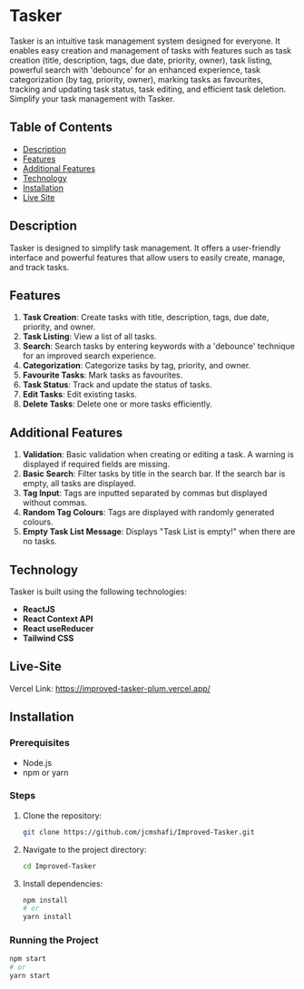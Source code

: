 # Tasker

Tasker is an intuitive task management system designed for everyone. It enables easy creation and management of tasks with features such as task creation (title, description, tags, due date, priority, owner), task listing, powerful search with 'debounce' for an enhanced experience, task categorization (by tag, priority, owner), marking tasks as favourites, tracking and updating task status, task editing, and efficient task deletion. Simplify your task management with Tasker.

## Table of Contents
- [Description](#description)
- [Features](#features)
- [Additional Features](#additional-features)
- [Technology](#technology)
- [Installation](#installation)
- [Live Site](#live-site)

## Description

Tasker is designed to simplify task management. It offers a user-friendly interface and powerful features that allow users to easily create, manage, and track tasks.

## Features
1. **Task Creation**: Create tasks with title, description, tags, due date, priority, and owner.
2. **Task Listing**: View a list of all tasks.
3. **Search**: Search tasks by entering keywords with a 'debounce' technique for an improved search experience.
4. **Categorization**: Categorize tasks by tag, priority, and owner.
5. **Favourite Tasks**: Mark tasks as favourites.
6. **Task Status**: Track and update the status of tasks.
7. **Edit Tasks**: Edit existing tasks.
8. **Delete Tasks**: Delete one or more tasks efficiently.

## Additional Features
1. **Validation**: Basic validation when creating or editing a task. A warning is displayed if required fields are missing.
2. **Basic Search**: Filter tasks by title in the search bar. If the search bar is empty, all tasks are displayed.
3. **Tag Input**: Tags are inputted separated by commas but displayed without commas.
4. **Random Tag Colours**: Tags are displayed with randomly generated colours.
5. **Empty Task List Message**: Displays "Task List is empty!" when there are no tasks.

## Technology

Tasker is built using the following technologies:
- **ReactJS**
- **React Context API**
- **React useReducer**
- **Tailwind CSS**

## Live-Site
Vercel Link: https://improved-tasker-plum.vercel.app/

## Installation

### Prerequisites
- Node.js
- npm or yarn

### Steps
1. Clone the repository:
    ```sh
    git clone https://github.com/jcmshafi/Improved-Tasker.git
    ```
2. Navigate to the project directory:
    ```sh
    cd Improved-Tasker
    ```
3. Install dependencies:
    ```sh
    npm install
    # or
    yarn install
    ```

### Running the Project
```sh
npm start
# or
yarn start
